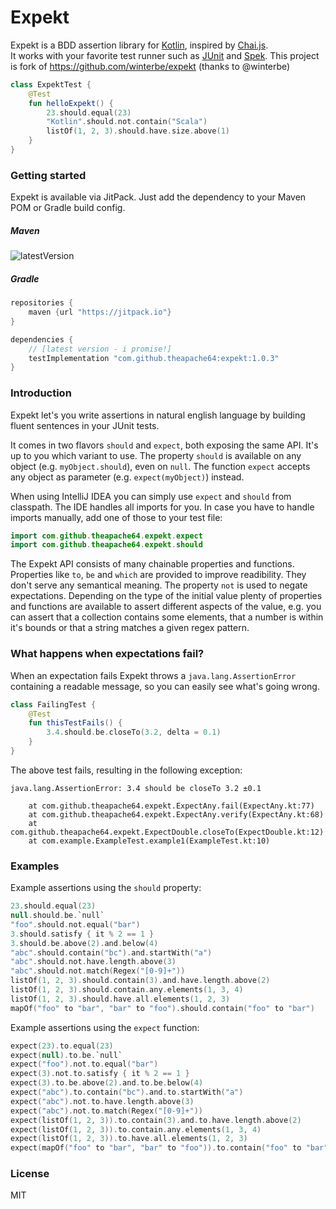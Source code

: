 # Expekt 

Expekt is a BDD assertion library for [Kotlin](http://kotlinlang.org/), inspired by [Chai.js](http://chaijs.com/).  
It works with your favorite test runner such as [JUnit](http://junit.org/) and [Spek](http://jetbrains.github.io/spek/).
This project is fork of https://github.com/winterbe/expekt (thanks to @winterbe)

```kotlin
class ExpektTest {
    @Test
    fun helloExpekt() {
        23.should.equal(23)
        "Kotlin".should.not.contain("Scala")
        listOf(1, 2, 3).should.have.size.above(1)
    }
}
```


### Getting started

Expekt is available via JitPack. Just add the dependency to your Maven POM or Gradle build config.

##### Maven

![latestVersion](https://img.shields.io/github/v/release/theapache64/expekt)

##### Gradle

```groovy
repositories {
    maven {url "https://jitpack.io"}
}

dependencies {
    // [latest version - i promise!]
    testImplementation "com.github.theapache64:expekt:1.0.3"
}
```

### Introduction

Expekt let's you write assertions in natural english language by building fluent sentences in your JUnit tests.

It comes in two flavors `should` and `expect`, both exposing the same API. It's up to you which variant to use. The property `should` is available on any object (e.g. `myObject.should`), even on `null`. The function `expect` accepts any object as parameter (e.g. `expect(myObject)`) instead.

When using IntelliJ IDEA you can simply use `expect` and `should` from classpath. The IDE handles all imports for you. In case you have to handle imports manually, add one of those to your test file:

```kotlin
import com.github.theapache64.expekt.expect
import com.github.theapache64.expekt.should
```

The Expekt API consists of many chainable properties and functions. Properties like `to`, `be` and `which` are provided to improve readibility. They don't serve any semantical meaning. The property `not` is used to negate expectations. Depending on the type of the initial value plenty of properties and functions are available to assert different aspects of the value, e.g. you can assert that a collection contains some elements, that a number is within it's bounds or that a string matches a given regex pattern.

### What happens when expectations fail?

When an expectation fails Expekt throws a `java.lang.AssertionError` containing a readable message, so you can easily see what's going wrong.

```kotlin
class FailingTest {
    @Test
    fun thisTestFails() {
        3.4.should.be.closeTo(3.2, delta = 0.1)
    }
}
```

The above test fails, resulting in the following exception:

```
java.lang.AssertionError: 3.4 should be closeTo 3.2 ±0.1

	at com.github.theapache64.expekt.ExpectAny.fail(ExpectAny.kt:77)
	at com.github.theapache64.expekt.ExpectAny.verify(ExpectAny.kt:68)
	at com.github.theapache64.expekt.ExpectDouble.closeTo(ExpectDouble.kt:12)
	at com.example.ExampleTest.example1(ExampleTest.kt:10)
```

### Examples

Example assertions using the `should` property:

```kotlin
23.should.equal(23)
null.should.be.`null`
"foo".should.not.equal("bar")
3.should.satisfy { it % 2 == 1 }
3.should.be.above(2).and.below(4)
"abc".should.contain("bc").and.startWith("a")
"abc".should.not.have.length.above(3)
"abc".should.not.match(Regex("[0-9]+"))
listOf(1, 2, 3).should.contain(3).and.have.length.above(2)
listOf(1, 2, 3).should.contain.any.elements(1, 3, 4)
listOf(1, 2, 3).should.have.all.elements(1, 2, 3)
mapOf("foo" to "bar", "bar" to "foo").should.contain("foo" to "bar")
```

Example assertions using the `expect` function:

```kotlin
expect(23).to.equal(23)
expect(null).to.be.`null`
expect("foo").not.to.equal("bar")
expect(3).not.to.satisfy { it % 2 == 1 }
expect(3).to.be.above(2).and.to.be.below(4)
expect("abc").to.contain("bc").and.to.startWith("a")
expect("abc").not.to.have.length.above(3)
expect("abc").not.to.match(Regex("[0-9]+"))
expect(listOf(1, 2, 3)).to.contain(3).and.to.have.length.above(2)
expect(listOf(1, 2, 3)).to.contain.any.elements(1, 3, 4)
expect(listOf(1, 2, 3)).to.have.all.elements(1, 2, 3)
expect(mapOf("foo" to "bar", "bar" to "foo")).to.contain("foo" to "bar")
```

### License

MIT
